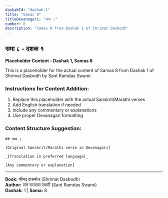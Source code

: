 ```yaml
---
dashakId: "dashak-1"
title: "Samas 8"
titleDevanagari: "समा ८"
number: 8
description: "Samas 8 from Dashak 1 of Shrimat Dasbodh"
---
```


## समा ८ - दशक १

<!-- TODO: Add the actual Sanskrit/Marathi content here -->

**Placeholder Content - Dashak 1, Samas 8**

This is a placeholder for the actual content of Samas 8 from Dashak 1 of Shrimat Dasbodh by Sant Ramdas Swami.

### Instructions for Content Addition:
1. Replace this placeholder with the actual Sanskrit/Marathi verses
2. Add English translation if needed
3. Include any commentary or explanations
4. Use proper Devanagari formatting

### Content Structure Suggestion:
```
## समा ८

[Original Sanskrit/Marathi verse in Devanagari]

_[Translation in preferred language]_

[Any commentary or explanation]
```

---
**Book:** श्रीमद् दासबोध (Shrimat Dasbodh)  
**Author:** संत रामदास स्वामी (Sant Ramdas Swami)  
**Dashak:** 1 | **Sama:** 8
